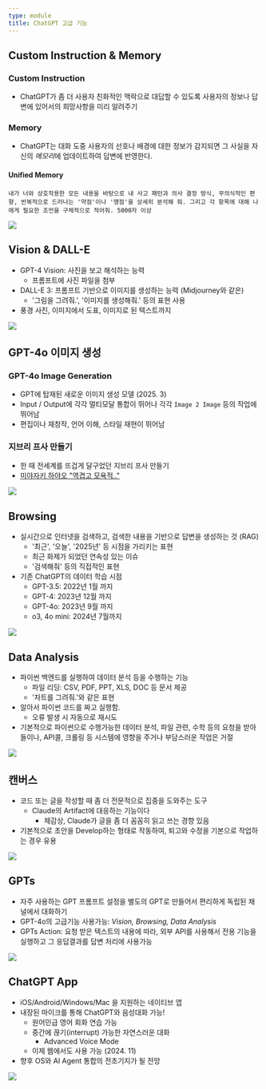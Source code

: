 ```yaml
---
type: module
title: ChatGPT 고급 기능
---
```


## Custom Instruction & Memory

### Custom Instruction 

- ChatGPT가 좀 더 사용자 친화적인 맥락으로 대답할 수 있도록 사용자의 정보나 답변에 있어서의 희망사항을 미리 알려주기

### Memory

- ChatGPT는 대화 도중 사용자의 선호나 배경에 대한 정보가 감지되면 그 사실을 자신의 *메모리*에 업데이트하여 답변에 반영한다.

#### Unified Memory

```
내가 너와 상호작용한 모든 내용을 바탕으로 내 사고 패턴과 의사 결정 방식, 무의식적인 편향, 반복적으로 드러나는 '약점'이나 '맹점'을 상세히 분석해 줘. 그리고 각 항목에 대해 나에게 필요한 조언을 구체적으로 적어줘. 5000자 이상
```

![](../attachments/chatgpt-custom_instruction.png)

## Vision & DALL-E

- GPT-4 Vision: 사진을 보고 해석하는 능력
	- 프롬프트에 사진 파일을 첨부
- DALL-E 3: 프롬프트 기반으로 이미지를 생성하는 능력 (Midjourney와 같은)
	- '그림을 그려줘.', '이미지를 생성해줘.' 등의 표현 사용
- 풍경 사진, 이미지에서 도표, 이미지로 된 텍스트까지

![](../attachments/chatgpt-vision.png)


## GPT-4o 이미지 생성

### GPT-4o Image Generation

- GPT에 탑재된 새로운 이미지 생성 모델 (2025. 3)
- Input / Output에 각각 멀티모달 통합이 뛰어나 각각 `Image 2 Image` 등의 작업에 뛰어남
- 편집이나 재창작, 언어 이해, 스타일 재현이 뛰어남

### 지브리 프사 만들기

- 한 때 전세계를 뜨겁게 달구었던 지브리 프사 만들기
- [미야자키 하야오 "역겹고 모욕적.."](https://v.daum.net/v/2qzwHKc6Ay)

![](../attachments/chatgpt-ghibli_style.png)

## Browsing

- 실시간으로 인터넷을 검색하고, 검색한 내용을 기반으로 답변을 생성하는 것 (RAG)
	- '최근', '오늘', '2025년' 등 시점을 가리키는 표현
	- 최근 화제가 되었던 연속성 있는 이슈
	- '검색해줘' 등의 직접적인 표현
- 기존 ChatGPT의 데이터 학습 시점
	- GPT-3.5: 2022년 1월 까지
	- GPT-4: 2023년 12월 까지
	- GPT-4o: 2023년 9월 까지
	- o3, 4o mini: 2024년 7월까지

![](../attachments/chatgpt-browsing.png)

## Data Analysis

- 파이썬 백엔드를 실행하여 데이터 분석 등을 수행하는 기능
	- 파일 리딩: CSV, PDF, PPT, XLS, DOC 등 문서 제공
	- '차트를 그려줘.'와 같은 표현
- 알아서 파이썬 코드를 짜고 실행함.
	- 오류 발생 시 자동으로 재시도
- 기본적으로 파이썬으로 수행가능한 데이터 분석, 파일 관련, 수학 등의 요청을 받아들이나, API콜, 크롤링 등 시스템에 영향을 주거나 부담스러운 작업은 거절

![](../attachments/chatgpt-data_analysis.png)

## 캔버스

- 코드 또는 글을 작성할 때 좀 더 전문적으로 집중을 도와주는 도구
	- Claude의 Artifact에 대응하는 기능이다
		- 체감상, Claude가 글을 좀 더 꼼꼼히 읽고 쓰는 경향 있음
- 기본적으로 초안을 Develop하는 형태로 작동하여, 퇴고와 수정을 기본으로 작업하는 경우 유용

![](../attachments/chatgpt-canvas.png)

## GPTs

- 자주 사용하는 GPT 프롬프트 설정을 별도의 GPT로 만들어서 편리하게 독립된 채널에서 대화하기
- GPT-4o의 고급기능 사용가능: 
	*Vision, Browsing, Data Analysis*
- GPTs Action: 요청 받은 텍스트의 내용에 따라, 외부 API를 사용해서 전용 기능을 실행하고 그 응답결과를 답변 처리에 사용가능

![](../attachments/chatgpt-gpts.png)

## ChatGPT App

- iOS/Android/Windows/Mac 을 지원하는 네이티브 앱
- 내장된 마이크를 통해 ChatGPT와 음성대화 가능!
	- 원어민급 영어 회화 연습 가능
	- 중간에 끊기(interrupt) 가능한 자연스러운 대화
		- Advanced Voice Mode
	- 이제 웹에서도 사용 가능 (2024. 11)
- 향후 OS와 AI Agent 통합의 전초기지가 될 전망

![](../attachments/chatgpt-native_app.png)